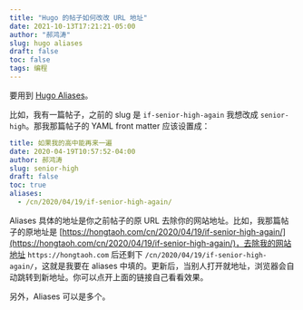 ```yaml
---
title: "Hugo 的帖子如何改改 URL 地址"
date: 2021-10-13T17:21:21-05:00
author: "郝鸿涛"
slug: hugo aliases
draft: false
toc: false
tags: 编程
---
```

要用到 [Hugo Aliases](https://gohugo.io/content-management/urls/#aliases)。

比如，我有一篇帖子，之前的 slug 是 `if-senior-high-again` 我想改成 `senior-high`。那我那篇帖子的 YAML front matter 应该设置成：

```yaml
title: 如果我的高中能再来一遍
date: 2020-04-19T10:57:52-04:00
author: 郝鸿涛
slug: senior-high
draft: false
toc: true
aliases:
  - /cn/2020/04/19/if-senior-high-again/
```

Aliases 具体的地址是你之前帖子的原 URL 去除你的网站地址。比如，我那篇帖子的原地址是 [https://hongtaoh.com/cn/2020/04/19/if-senior-high-again/](https://hongtaoh.com/cn/2020/04/19/if-senior-high-again/)，去除我的网站地址 `https://hongtaoh.com` 后还剩下 `/cn/2020/04/19/if-senior-high-again/`，这就是我要在 aliases 中填的。更新后，当别人打开就地址，浏览器会自动跳转到新地址。你可以点开上面的链接自己看看效果。

另外，Aliases 可以是多个。